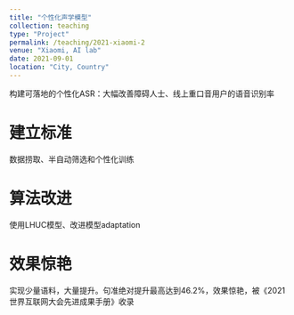 ```yaml
---
title: "个性化声学模型"
collection: teaching
type: "Project"
permalink: /teaching/2021-xiaomi-2
venue: "Xiaomi, AI lab"
date: 2021-09-01
location: "City, Country"
---
```


构建可落地的个性化ASR：大幅改善障碍人士、线上重口音用户的语音识别率


建立标准
======
数据捞取、半自动筛选和个性化训练

算法改进
======
使用LHUC模型、改进模型adaptation

效果惊艳
======
实现少量语料，大量提升。句准绝对提升最高达到46.2%，效果惊艳，被《2021世界互联网大会先进成果手册》收录

